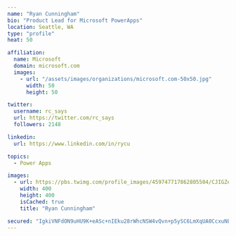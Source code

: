 ```yaml
---
name: "Ryan Cunningham"
bio: "Product Lead for Microsoft PowerApps"
location: Seattle, WA
type: "profile"
heat: 50

affiliation:
  name: Microsoft
  domain: microsoft.com
  images:
    - url: "/assets/images/organizations/microsoft.com-50x50.jpg"
      width: 50
      height: 50

twitter:
  username: rc_says
  url: https://twitter.com/rc_says
  followers: 2148

linkedin:
  url: https://www.linkedin.com/in/rycu

topics:
  - Power Apps

images:
  - url: https://pbs.twimg.com/profile_images/459747717862805504/CJIGZejd_400x400.png
    width: 400
    height: 400
    isCached: true
    title: "Ryan Cunningham"

secured: "IgkiVNFdON9uHU9K+eASc+nIEku28rWhcNSW4vQvn+p5ySC6LmXqUA0CcxuNLXp0pyEgT7hQUBWYitfD4Eo2BATRepFL6XUtvi4T5PI0IAzqmk/FDBoYPQFtnCJkrWpui0DRJ5lyUuny1ClYBFJ3pyLF8YbQE0sR17Yz7NiqXJsPeO7N43Oku58/fiQadcgMtM6Z6kJbyHpxLdTiMGoX0bNmfTaesjXoJiH6eT//bakjIzUrMI44Gii00kDYzHZQYJ1rmXkYKxhYfTVKyRnFeqTISyY5MP8/JCfVpdtff8ObTH/GwsUJ77pWk9c/jP5T76bJV2ncr/yiUUSGcSgBtjEQXgBh5jdl5jmQlL9/MOFgQwoVvvr3uqFNBCF2Vz4fG2sM++7+nN3J6ZCo5DogesCozpZdc+H4qgWJVZ9lUeU=;G3yFhYfOtUcEqyEm8bcxng=="
---
```



